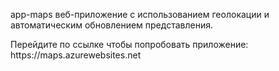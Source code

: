 <p>app-maps веб-приложение с использованием геолокации и автоматическим обновлением представления.</p>

<p>Перейдите по ссылке чтобы попробовать приложение: <a src="https://maps.azurewebsites.net/dist/index.html"></a>https://maps.azurewebsites.net</p>
